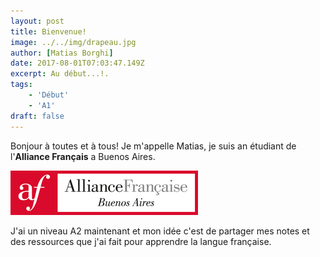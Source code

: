 ```yaml
---
layout: post
title: Bienvenue!
image: ../../img/drapeau.jpg
author: [Matias Borghi]
date: 2017-08-01T07:03:47.149Z
excerpt: Au début...!.
tags: 
    - 'Début'
    - 'A1'
draft: false
---
```


Bonjour à toutes et à tous! Je m'appelle Matias, je suis an étudiant de l'**Alliance Français** a Buenos Aires.

![First](./af-logo.png)

J'ai un niveau A2 maintenant et mon idée c'est de partager mes notes et des ressources que j'ai fait pour apprendre la langue française.
